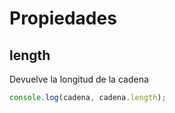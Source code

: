# Propiedades

## length

Devuelve la longitud de la cadena

```js
console.log(cadena, cadena.length);
```
